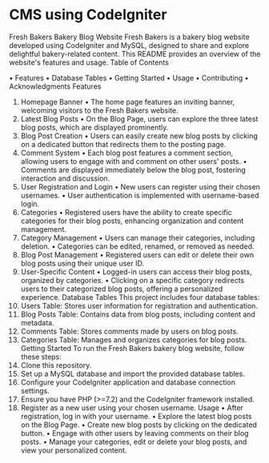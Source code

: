 # CMS using CodeIgniter

Fresh Bakers Bakery Blog Website
Fresh Bakers is a bakery blog website developed using CodeIgniter and MySQL, designed to share and explore delightful bakery-related content. This README provides an overview of the website's features and usage.
Table of Contents

•	Features
•	Database Tables
•	Getting Started
•	Usage
•	Contributing
•	Acknowledgments
Features
1. Homepage Banner
•	The home page features an inviting banner, welcoming visitors to the Fresh Bakers website.
2. Latest Blog Posts
•	On the Blog Page, users can explore the three latest blog posts, which are displayed prominently.
3. Blog Post Creation
•	Users can easily create new blog posts by clicking on a dedicated button that redirects them to the posting page.
4. Comment System
•	Each blog post features a comment section, allowing users to engage with and comment on other users' posts.
•	Comments are displayed immediately below the blog post, fostering interaction and discussion.
5. User Registration and Login
•	New users can register using their chosen usernames.
•	User authentication is implemented with username-based login.
6. Categories
•	Registered users have the ability to create specific categories for their blog posts, enhancing organization and content management.
7. Category Management
•	Users can manage their categories, including deletion.
•	Categories can be edited, renamed, or removed as needed.
8. Blog Post Management
•	Registered users can edit or delete their own blog posts using their unique user ID.
9. User-Specific Content
•	Logged-in users can access their blog posts, organized by categories.
•	Clicking on a specific category redirects users to their categorized blog posts, offering a personalized experience.
Database Tables
This project includes four database tables:
1.	Users Table: Stores user information for registration and authentication.
2.	Blog Posts Table: Contains data from blog posts, including content and metadata.
3.	Comments Table: Stores comments made by users on blog posts.
4.	Categories Table: Manages and organizes categories for blog posts.
Getting Started
To run the Fresh Bakers bakery blog website, follow these steps:
1.	Clone this repository.
2.	Set up a MySQL database and import the provided database tables.
3.	Configure your CodeIgniter application and database connection settings.
4.	Ensure you have PHP (>=7.2) and the CodeIgniter framework installed.
5.	Register as a new user using your chosen username.
Usage
•	After registration, log in with your username.
•	Explore the latest blog posts on the Blog Page.
•	Create new blog posts by clicking on the dedicated button.
•	Engage with other users by leaving comments on their blog posts.
•	Manage your categories, edit or delete your blog posts, and view your personalized content.

